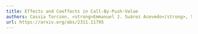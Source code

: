 ```yaml
---
title: Effects and Coeffects in Call-By-Push-Value
authors: Cassia Torczon, <strong>Emmanuel J. Suárez Acevedo</strong>, Shubh Agrawal, Joey Velez-Ginorio, and Stephanie Weirich
url: https://arxiv.org/abs/2311.11795
---
```

